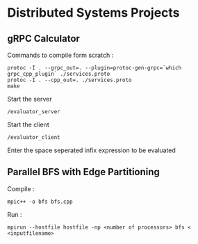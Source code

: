 # Distributed Systems Projects

## gRPC Calculator 


Commands to compile form scratch : 

```
protoc -I . --grpc_out=. --plugin=protoc-gen-grpc=`which grpc_cpp_plugin` ./services.proto
protoc -I . --cpp_out=. ./services.proto
make
```

Start the server 
```
/evaluator_server 
```

Start the client
```
/evaluator_client
```

Enter the space seperated infix expression to be evaluated

## Parallel BFS with Edge Partitioning


Compile :
```
mpic++ -o bfs bfs.cpp 
```


Run : 
```
mpirun --hostfile hostfile -np <number of processors> bfs <  <inputfilename> 
```
